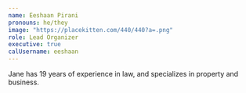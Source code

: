 ```yaml
---
name: Eeshaan Pirani
pronouns: he/they
image: "https://placekitten.com/440/440?a=.png"
role: Lead Organizer
executive: true
calUsername: eeshaan
---
```


Jane has 19 years of experience in law, and specializes in property and business.
